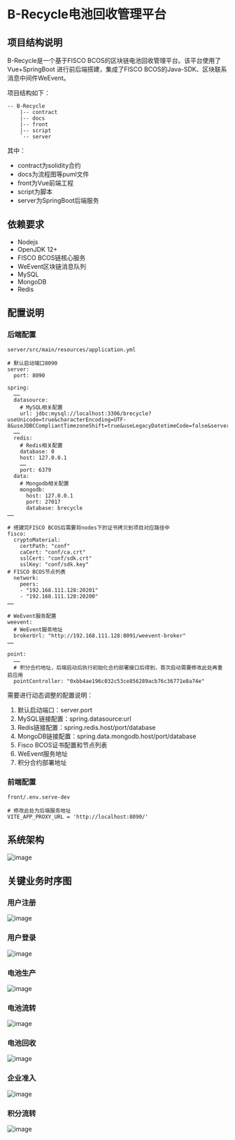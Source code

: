 # B-Recycle电池回收管理平台

## 项目结构说明
B-Recycle是一个基于FISCO BCOS的区块链电池回收管理平台。该平台使用了Vue+SpringBoot 
进行前后端搭建，集成了FISCO BCOS的Java-SDK、区块联系消息中间件WeEvent。

项目结构如下：
```
-- B-Recycle
    |-- contract
    |-- docs
    |-- front
    |-- script
    `-- server
```
其中：
- contract为solidity合约
- docs为流程图等puml文件
- front为Vue前端工程 
- script为脚本
- server为SpringBoot后端服务

## 依赖要求
- Nodejs
- OpenJDK 12+
- FISCO BCOS链核心服务
- WeEvent区块链消息队列
- MySQL
- MongoDB
- Redis

## 配置说明
### 后端配置
`server/src/main/resources/application.yml`
```
# 默认启动端口8090
server:
  port: 8090

spring:
  ……
  datasource:
    # MySQL相关配置
    url: jdbc:mysql://localhost:3306/brecycle?useUnicode=true&characterEncoding=UTF-8&useJDBCCompliantTimezoneShift=true&useLegacyDatetimeCode=false&serverTimezone=UTC
  ……
  redis:
    # Redis相关配置
    database: 0
    host: 127.0.0.1
    ……
    port: 6379
  data:
    # Mongodb相关配置
    mongodb:
      host: 127.0.0.1
      port: 27017
      database: brecycle
……

# 搭建完FISCO BCOS后需要将nodes下的证书拷贝到项目对应路径中
fisco:
  cryptoMaterial:
    certPath: "conf"
    caCert: "conf/ca.crt"
    sslCert: "conf/sdk.crt"
    sslKey: "conf/sdk.key"
# FISCO BCOS节点列表
  network:
    peers:
    - "192.168.111.128:20201"
    - "192.168.111.128:20200"
……

# WeEvent服务配置
weevent:
  # WeEvent服务地址
  brokerUrl: "http://192.168.111.128:8091/weevent-broker"
……

point:
  ……
  # 积分合约地址，后端启动后执行初始化合约部署接口后得到，首次启动需要修改此处再重启应用
  pointController: "0xbb4ae196c032c53ce856289acb76c36771e8a74e"
```
需要进行动态调整的配置说明：
1. 默认启动端口：server.port
2. MySQL链接配置：spring.datasource:url
3. Redis链接配置：spring.redis.host/port/database
4. MongoDB链接配置：spring.data.mongodb.host/port/database
5. Fisco BCOS证书配置和节点列表
6. WeEvent服务地址
7. 积分合约部署地址

### 前端配置
`front/.env.serve-dev`
```
# 修改此处为后端服务地址
VITE_APP_PROXY_URL = 'http://localhost:8090/'
```

## 系统架构
![image](docs/output/系统架构图.png)

## 关键业务时序图
### 用户注册
![image](docs/output/用户注册-用户注册.png)

### 用户登录
![image](docs/output/用户登录-用户登录.png)

### 电池生产
![image](docs/output/电池生产-电池生产.png)

### 电池流转
![image](docs/output/电池流转-电池流转.png)

### 电池回收
![image](docs/output/电池回收-电池回收.png)

### 企业准入
![image](docs/output/企业准入-企业准入（回收商）.png)

### 积分流转
![image](docs/output/积分流转-积分流转.png)